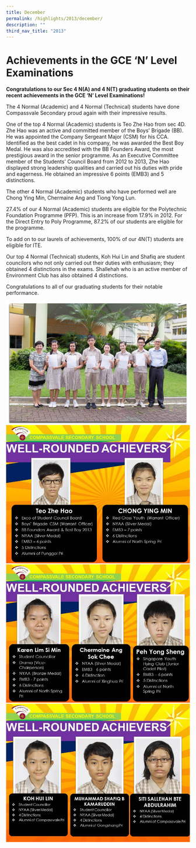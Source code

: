 ```yaml
---
title: December
permalink: /highlights/2013/december/
description: ""
third_nav_title: "2013"
---
```

# Achievements in the GCE ‘N’ Level Examinations

**Congratulations to our Sec 4 N(A) and 4 N(T) graduating students on their recent achievements in the GCE ‘N’ Level Examinations!**

The 4 Normal (Academic) and 4 Normal (Technical) students have done Compassvale Secondary proud again with their impressive results.

One of the top 4 Normal (Academic) students is Teo Zhe Hao from sec 4D. Zhe Hao was an active and committed member of the Boys' Brigade (BB). He was appointed the Company Sergeant Major (CSM) for his CCA. Identified as the best cadet in his company, he was awarded the Best Boy Medal. He was also accredited with the BB Founders Award, the most prestigious award in the senior programme. As an Executive Committee member of the Students' Council Board from 2012 to 2013, Zhe Hao displayed strong leadership qualities and carried out his duties with pride and eagerness. He obtained an impressive 6 points (EMB3) and 5 distinctions.

The other 4 Normal (Academic) students who have performed well are Chong Ying Min, Chermaine Ang and Tiong Yong Lun.

27.4% of our 4 Normal (Academic) students are eligible for the Polytechnic Foundation Programme (PFP). This is an increase from 17.9% in 2012. For the Direct Entry to Poly Programme, 87.2% of our students are eligible for the programme.

To add on to our laurels of achievements, 100% of our 4N(T) students are eligible for ITE. 

Our top 4 Normal (Technical) students, Koh Hui Lin and Shafiq are student councilors who not only carried out their duties with enthusiasm; they obtained 4 distinctions in the exams. Shallehah who is an active member of Environment Club has also obtained 4 distinctions.

Congratulations to all of our graduating students for their notable performance.

![](/images/gcen01.jpeg)
![](/images/gcen02.jpeg)
![](/images/gcen03.jpeg)
![](/images/gcen04.jpeg)